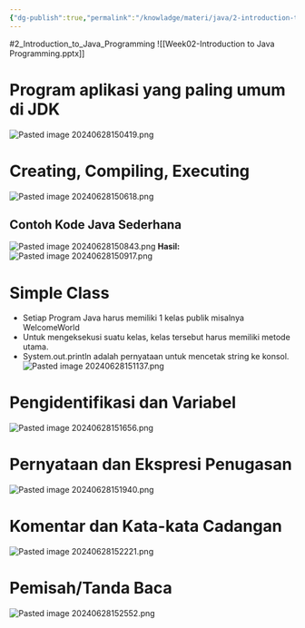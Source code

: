 ```yaml
---
{"dg-publish":true,"permalink":"/knowladge/materi/java/2-introduction-to-java-programming/","dgPassFrontmatter":true,"noteIcon":""}
---
```


#2_Introduction_to_Java_Programming
![[Week02-Introduction to Java Programming.pptx]]
# Program aplikasi yang paling umum di JDK
![Pasted image 20240628150419.png](/img/user/Pasted%20image%2020240628150419.png)
# Creating, Compiling, Executing
![Pasted image 20240628150618.png](/img/user/Pasted%20image%2020240628150618.png)
## Contoh Kode Java Sederhana
![Pasted image 20240628150843.png](/img/user/Pasted%20image%2020240628150843.png)
**Hasil:**
![Pasted image 20240628150917.png](/img/user/Pasted%20image%2020240628150917.png)
# Simple Class
- Setiap Program Java harus memiliki 1 kelas publik misalnya WelcomeWorld
- Untuk mengeksekusi suatu kelas, kelas tersebut harus memiliki metode utama.
- System.out.println adalah pernyataan untuk mencetak string ke konsol.
![Pasted image 20240628151137.png](/img/user/Pasted%20image%2020240628151137.png)
# Pengidentifikasi dan Variabel
![Pasted image 20240628151656.png](/img/user/Pasted%20image%2020240628151656.png)
# Pernyataan dan Ekspresi Penugasan
![Pasted image 20240628151940.png](/img/user/Pasted%20image%2020240628151940.png)
# Komentar dan Kata-kata Cadangan
![Pasted image 20240628152221.png](/img/user/Pasted%20image%2020240628152221.png)
# Pemisah/Tanda Baca
![Pasted image 20240628152552.png](/img/user/Pasted%20image%2020240628152552.png)
